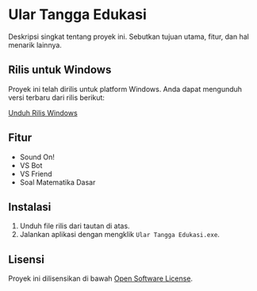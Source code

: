 # Ular Tangga Edukasi

Deskripsi singkat tentang proyek ini. Sebutkan tujuan utama, fitur, dan hal menarik lainnya.

## Rilis untuk Windows

Proyek ini telah dirilis untuk platform Windows. Anda dapat mengunduh versi terbaru dari rilis berikut:

[Unduh Rilis Windows](https://github.com/fahmi/Ular-Tangga-Edukasi-Release/releases/tag/Release-Windows)

## Fitur

- Sound On!
- VS Bot
- VS Friend
- Soal Matematika Dasar

## Instalasi

1. Unduh file rilis dari tautan di atas.
1. Jalankan aplikasi dengan mengklik `Ular Tangga Edukasi.exe`.

## Lisensi

Proyek ini dilisensikan di bawah [Open Software License](LICENSE).

